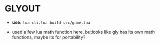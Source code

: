 # GLYOUT

- **use:** `lua cli.lua build src/game.lua`

- used a few lua math function here, butlooks like gly has its own math functions, maybe its for portability?
